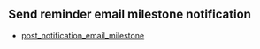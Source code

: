 ## Send reminder email milestone notification
* [post_notification_email_milestone](post_notification_email_milestone.md)